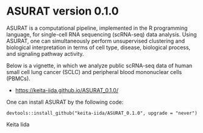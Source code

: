 # ASURAT version 0.1.0

ASURAT is a computational pipeline, implemented in the R programming language, for single-cell RNA sequencing (scRNA-seq) data analysis.
Using ASURAT, one can simultaneously perform unsupervised clustering and biological interpretation in terms of cell type, disease, biological process, and signaling pathway activity.

Below is a vignette, in which we analyze public scRNA-seq data of human small cell lung cancer (SCLC) and peripheral blood mononuclear cells (PBMCs).

* https://keita-iida.github.io/ASURAT_0.1.0/

One can install ASURAT by the following code:

```{r}
devtools::install_github("keita-iida/ASURAT_0.1.0", upgrade = "never")
```

Keita Iida
